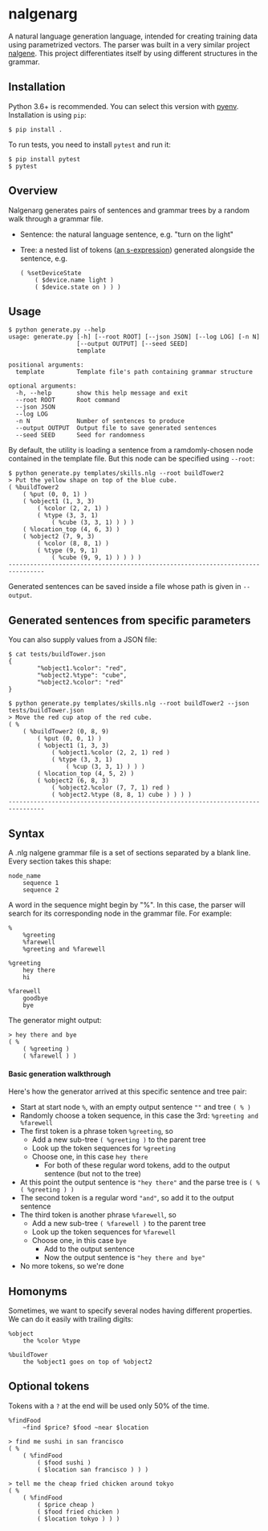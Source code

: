 # nalgenarg

A natural language generation language, intended for creating training data using parametrized vectors.
The parser was built in a very similar project [nalgene](https://github.com/spro/nalgene).
This project differentiates itself by using different structures in the grammar. 

## Installation

Python 3.6+ is recommended. You can select this version with [pyenv](https://github.com/pyenv/pyenv-installer).
Installation is using `pip`:

```
$ pip install .
```

To run tests, you need to install `pytest` and run it:

```
$ pip install pytest
$ pytest
```

## Overview

Nalgenarg generates pairs of sentences and grammar trees by a random walk through a grammar file.

* Sentence: the natural language sentence, e.g. "turn on the light"
* Tree: a nested list of tokens ([an s-expression](https://en.wikipedia.org/wiki/S-expression)) generated alongside the sentence, e.g.

	```
    ( %setDeviceState
        ( $device.name light )
        ( $device.state on ) ) )
	```

## Usage

```
$ python generate.py --help 
usage: generate.py [-h] [--root ROOT] [--json JSON] [--log LOG] [-n N]
                   [--output OUTPUT] [--seed SEED]
                   template

positional arguments:
  template         Template file's path containing grammar structure

optional arguments:
  -h, --help       show this help message and exit
  --root ROOT      Root command
  --json JSON
  --log LOG
  -n N             Number of sentences to produce
  --output OUTPUT  Output file to save generated sentences
  --seed SEED      Seed for randomness

```

By default, the utility is loading a sentence from a ramdomly-chosen node contained in the template file. But this node can be specified using   `--root`:

```
$ python generate.py templates/skills.nlg --root buildTower2
> Put the yellow shape on top of the blue cube.
( %buildTower2
    ( %put (0, 0, 1) )
    ( %object1 (1, 3, 3)
        ( %color (2, 2, 1) )
        ( %type (3, 3, 1)
            ( %cube (3, 3, 1) ) ) )
    ( %location_top (4, 6, 3) )
    ( %object2 (7, 9, 3)
        ( %color (8, 8, 1) )
        ( %type (9, 9, 1)
            ( %cube (9, 9, 1) ) ) ) )
--------------------------------------------------------------------------------
```

Generated sentences can be saved inside a file whose path is given in `--output`.

## Generated sentences from specific parameters 

You can also supply values from a JSON file:

```
$ cat tests/buildTower.json
{
        "%object1.%color": "red",
        "%object2.%type": "cube",
        "%object2.%color": "red"
}

$ python generate.py templates/skills.nlg --root buildTower2 --json tests/buildTower.json
> Move the red cup atop of the red cube.
( %
    ( %buildTower2 (0, 8, 9)
        ( %put (0, 0, 1) )
        ( %object1 (1, 3, 3)
            ( %object1.%color (2, 2, 1) red )
            ( %type (3, 3, 1)
                ( %cup (3, 3, 1) ) ) )
        ( %location_top (4, 5, 2) )
        ( %object2 (6, 8, 3)
            ( %object2.%color (7, 7, 1) red )
            ( %object2.%type (8, 8, 1) cube ) ) ) )
--------------------------------------------------------------------------------
```


## Syntax

A .nlg nalgene grammar file is a set of sections separated by a blank line. Every section takes this shape:

```
node_name
    sequence 1
    sequence 2
```

A word in the sequence might begin by "%". In this case, the parser will search for its corresponding node in the grammar file. For example:

```
%
    %greeting
    %farewell
    %greeting and %farewell

%greeting
    hey there
    hi

%farewell
    goodbye
    bye
```

The generator might output:

```
> hey there and bye
( %
    ( %greeting )
    ( %farewell ) )
```

#### Basic generation walkthrough

Here's how the generator arrived at this specific sentence and tree pair:

* Start at start node `%`, with an empty output sentence `""` and tree `( % )`
* Randomly choose a token sequence, in this case the 3rd: `%greeting and %farewell`
* The first token is a phrase token `%greeting`, so
    * Add a new sub-tree `( %greeting )` to the parent tree
    * Look up the token sequences for `%greeting`
    * Choose one, in this case `hey there`
        * For both of these regular word tokens, add to the output sentence (but not to the tree)
* At this point the output sentence is `"hey there"` and the parse tree is `( % ( %greeting ) )`
* The second token is a regular word `"and"`, so add it to the output sentence
* The third token is another phrase `%farewell`, so
    * Add a new sub-tree `( %farewell )` to the parent tree
    * Look up the token sequences for `%farewell`
    * Choose one, in this case `bye`
        * Add to the output sentence
        * Now the output sentence is `"hey there and bye"`
* No more tokens, so we're done

## Homonyms

Sometimes, we want to specify several nodes having different properties. We can do it easily with trailing digits:

```
%object
    the %color %type

%buildTower
    the %object1 goes on top of %object2
```



## Optional tokens

Tokens with a `?` at the end will be used only 50% of the time.

```
%findFood
    ~find $price? $food ~near $location
```

```
> find me sushi in san francisco
( %
    ( %findFood
        ( $food sushi )
        ( $location san francisco ) ) )

> tell me the cheap fried chicken around tokyo
( %
    ( %findFood
        ( $price cheap )
        ( $food fried chicken )
        ( $location tokyo ) ) )
```



